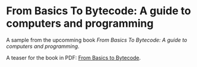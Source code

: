 # From Basics To Bytecode: A guide to computers and programming

A sample from the upcomming book
*From Basics To Bytecode: A guide to computers and programming*.

A teaser for the book in PDF: [From Basics to Bytecode](./boktest.pdf).

